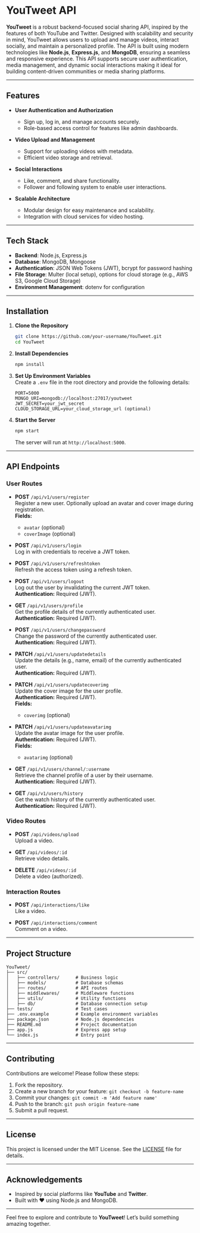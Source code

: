 
# YouTweet API

**YouTweet** is a robust backend-focused social sharing API, inspired by the features of both YouTube and Twitter.
Designed with scalability and security in mind, YouTweet allows users to upload and manage videos, interact socially,
and maintain a personalized profile. The API is built using modern technologies like **Node.js**, **Express.js**,
and **MongoDB**, ensuring a seamless and responsive experience.
This API supports secure user authentication, media management, and dynamic social interactions  making it ideal for building
content-driven communities or media sharing platforms.

---

## Features

- **User Authentication and Authorization**
  - Sign up, log in, and manage accounts securely.
  - Role-based access control for features like admin dashboards.

- **Video Upload and Management**
  - Support for uploading videos with metadata.
  - Efficient video storage and retrieval.

- **Social Interactions**
  - Like, comment, and share functionality.
  - Follower and following system to enable user interactions.

- **Scalable Architecture**
  - Modular design for easy maintenance and scalability.
  - Integration with cloud services for video hosting.

---

## Tech Stack

- **Backend**: Node.js, Express.js
- **Database**: MongoDB, Mongoose
- **Authentication**: JSON Web Tokens (JWT), bcrypt for password hashing
- **File Storage**: Multer (local setup), options for cloud storage (e.g., AWS S3, Google Cloud Storage)
- **Environment Management**: dotenv for configuration

---

## Installation

1. **Clone the Repository**

   ```bash
   git clone https://github.com/your-username/YouTweet.git
   cd YouTweet
   ```

2. **Install Dependencies**

   ```bash
   npm install
   ```

3. **Set Up Environment Variables**  
   Create a `.env` file in the root directory and provide the following details:

   ```env
   PORT=5000
   MONGO_URI=mongodb://localhost:27017/youtweet
   JWT_SECRET=your_jwt_secret
   CLOUD_STORAGE_URL=your_cloud_storage_url (optional)
   ```

4. **Start the Server**

   ```bash
   npm start
   ```

   The server will run at `http://localhost:5000`.

---

## API Endpoints

### **User Routes**

- **POST** `/api/v1/users/register`  
  Register a new user. Optionally upload an avatar and cover image during registration.  
  **Fields:**  
  - `avatar` (optional)  
  - `coverImage` (optional)  

- **POST** `/api/v1/users/login`  
  Log in with credentials to receive a JWT token.

- **POST** `/api/v1/users/refreshtoken`  
  Refresh the access token using a refresh token.

- **POST** `/api/v1/users/logout`  
  Log out the user by invalidating the current JWT token.  
  **Authentication:** Required (JWT).

- **GET** `/api/v1/users/profile`  
  Get the profile details of the currently authenticated user.  
  **Authentication:** Required (JWT).

- **POST** `/api/v1/users/changepassword`  
  Change the password of the currently authenticated user.  
  **Authentication:** Required (JWT).

- **PATCH** `/api/v1/users/updatedetails`  
  Update the details (e.g., name, email) of the currently authenticated user.  
  **Authentication:** Required (JWT).

- **PATCH** `/api/v1/users/updatecoverimg`  
  Update the cover image for the user profile.  
  **Authentication:** Required (JWT).  
  **Fields:**  
  - `coverimg` (optional)

- **PATCH** `/api/v1/users/updateavatarimg`  
  Update the avatar image for the user profile.  
  **Authentication:** Required (JWT).  
  **Fields:**  
  - `avatarimg` (optional)

- **GET** `/api/v1/users/channel/:username`  
  Retrieve the channel profile of a user by their username.  
  **Authentication:** Required (JWT).

- **GET** `/api/v1/users/history`  
  Get the watch history of the currently authenticated user.  
  **Authentication:** Required (JWT).

### **Video Routes**

- **POST** `/api/videos/upload`  
  Upload a video.

- **GET** `/api/videos/:id`  
  Retrieve video details.

- **DELETE** `/api/videos/:id`  
  Delete a video (authorized).

### **Interaction Routes**

- **POST** `/api/interactions/like`  
  Like a video.

- **POST** `/api/interactions/comment`  
  Comment on a video.

---

## Project Structure

```plaintext
YouTweet/
├── src/
│   ├── controllers/      # Business logic
│   ├── models/           # Database schemas
│   ├── routes/           # API routes
│   ├── middlewares/      # Middleware functions
│   ├── utils/            # Utility functions
│   ├── db/               # Database connection setup
├── tests/                # Test cases
├── .env.example          # Example environment variables
├── package.json          # Node.js dependencies
├── README.md             # Project documentation
├── app.js                # Express app setup
└── index.js              # Entry point
```

---

## Contributing

Contributions are welcome! Please follow these steps:

1. Fork the repository.
2. Create a new branch for your feature: `git checkout -b feature-name`
3. Commit your changes: `git commit -m 'Add feature name'`
4. Push to the branch: `git push origin feature-name`
5. Submit a pull request.

---

## License

This project is licensed under the MIT License. See the [LICENSE](LICENSE) file for details.

---

## Acknowledgements

- Inspired by social platforms like **YouTube** and **Twitter**.
- Built with ❤️ using Node.js and MongoDB.

---

Feel free to explore and contribute to **YouTweet**! Let’s build something amazing together.
